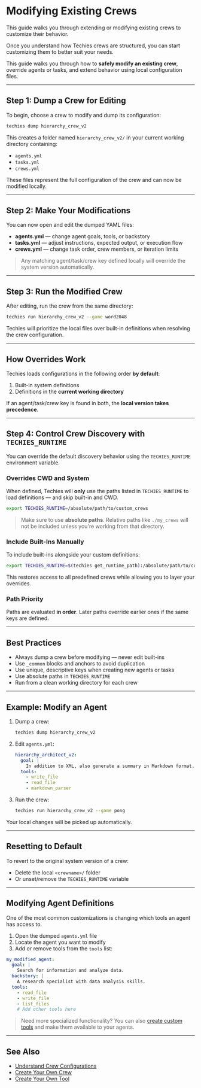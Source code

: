 # Modifying Existing Crews

This guide walks you through extending or modifying existing crews to customize their behavior.

Once you understand how Techies crews are structured, you can start customizing them to better suit your needs.

This guide walks you through how to **safely modify an existing crew**, override agents or tasks, and extend behavior using local configuration files.

---

## Step 1: Dump a Crew for Editing

To begin, choose a crew to modify and dump its configuration:

```bash
techies dump hierarchy_crew_v2
```

This creates a folder named `hierarchy_crew_v2/` in your current working directory containing:

- `agents.yml`
- `tasks.yml`
- `crews.yml`

These files represent the full configuration of the crew and can now be modified locally.

---

## Step 2: Make Your Modifications

You can now open and edit the dumped YAML files:

- **agents.yml** — change agent goals, tools, or backstory
- **tasks.yml** — adjust instructions, expected output, or execution flow
- **crews.yml** — change task order, crew members, or iteration limits

> Any matching agent/task/crew key defined locally will override the system version automatically.

---

## Step 3: Run the Modified Crew

After editing, run the crew from the same directory:

```bash
techies run hierarchy_crew_v2 --game word2048
```

Techies will prioritize the local files over built-in definitions when resolving the crew configuration.

---

## How Overrides Work

Techies loads configurations in the following order **by default**:

1. Built-in system definitions
2. Definitions in the **current working directory**

If an agent/task/crew key is found in both, the **local version takes precedence**.

---

## Step 4: Control Crew Discovery with `TECHIES_RUNTIME`

You can override the default discovery behavior using the `TECHIES_RUNTIME` environment variable.

### Overrides CWD and System

When defined, Techies will **only** use the paths listed in `TECHIES_RUNTIME` to load definitions — and skip built-in and CWD.

```bash
export TECHIES_RUNTIME=/absolute/path/to/custom_crews
```

> Make sure to use **absolute paths**. Relative paths like `./my_crews` will not be included unless you're working from that directory.

### Include Built-Ins Manually

To include built-ins alongside your custom definitions:

```bash
export TECHIES_RUNTIME=$(techies get_runtime_path):/absolute/path/to/custom_crews
```

This restores access to all predefined crews while allowing you to layer your overrides.

### Path Priority

Paths are evaluated **in order**. Later paths override earlier ones if the same keys are defined.

---

## Best Practices

- Always dump a crew before modifying — never edit built-ins
- Use `_common` blocks and anchors to avoid duplication
- Use unique, descriptive keys when creating new agents or tasks
- Use absolute paths in `TECHIES_RUNTIME`
- Run from a clean working directory for each crew

---

## Example: Modify an Agent

1. Dump a crew:
    ```bash
    techies dump hierarchy_crew_v2
    ```

2. Edit `agents.yml`:
    ```yaml
    hierarchy_architect_v2:
      goal: |
        In addition to XML, also generate a summary in Markdown format.
      tools:
        - write_file
        - read_file
        - markdown_parser
    ```

3. Run the crew:
    ```bash
    techies run hierarchy_crew_v2 --game pong
    ```

Your local changes will be picked up automatically.

---

## Resetting to Default

To revert to the original system version of a crew:

- Delete the local `<crewname>/` folder
- Or unset/remove the `TECHIES_RUNTIME` variable

---

## Modifying Agent Definitions

One of the most common customizations is changing which tools an agent has access to.

1. Open the dumped `agents.yml` file
2. Locate the agent you want to modify
3. Add or remove tools from the `tools` list:

```yaml
my_modified_agent:
  goal: |
    Search for information and analyze data.
  backstory: |
    A research specialist with data analysis skills.
  tools:
    - read_file
    - write_file
    - list_files
    # Add other tools here
```

> Need more specialized functionality? You can also [create custom tools](./06-Create-Your-Own-Tool.md) and make them available to your agents.

---

## See Also

- [Understand Crew Configurations](./03-Understand-Crew-Configurations.md)
- [Create Your Own Crew](./05-Create-Your-Own-Crew.md)
- [Create Your Own Tool](./06-Create-Your-Own-Tool.md)
